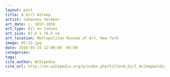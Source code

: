 ```yaml
---
layout: post
title: A Girl Asleep
artist: Johannes Vermeer
art_date: c. 1657-1659
art_type: Oil on Canvas
art_size: 87.6 x 76.5 cm
art_location: Metropolitan Museum of Art, New York
image: 05-15.jpg
date: 2016-05-15 12:00:00 -05:00
categories:
tags:
cite_author: Wikipedia
cite_url: http://en.wikipedia.org/w/index.php?title=A_Girl_Asleep&oldid=587024379
---
```

